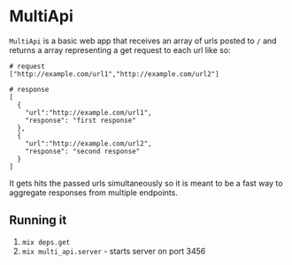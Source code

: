 # MultiApi

`MultiApi` is a basic web app that receives an array of urls posted to `/` and
returns a array representing a get request to each url like so:

```
# request
["http://example.com/url1","http://example.com/url2"]

# response
[
  {
    "url":"http://example.com/url1",
    "response": "first response"
  },
  {
    "url":"http://example.com/url2",
    "response": "second response"
  }
]
```

It gets hits the passed urls simultaneously so it is meant to be a fast way to
aggregate responses from multiple endpoints.

## Running it

1. `mix deps.get`
2. `mix multi_api.server` - starts server on port 3456
